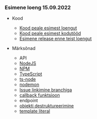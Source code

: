 ### Esimene loeng 15.09.2022
- Kood
  - [Kood peale esimest loengut](https://github.com/tluhk/Programmeerimine-II/tree/3477c7b6bb82c2c470d8752e2d8f26589595ba53)
  - [Kood peale esimest kodutööd](https://github.com/tluhk/Programmeerimine-II/tree/08ed0c3d1b9ba4586f1e4a549b507b52798253ef)
  - [Esimene release enne teist loengut](https://github.com/tluhk/Programmeerimine-II/releases/tag/0.1.0)

- Märksõnad
  - API
  - [NodeJS](https://nodejs.org/en/)
  - [NPM](https://www.npmjs.com/)
  - [TypeScript](https://www.typescriptlang.org/)
  - [ts-node](https://www.npmjs.com/package/ts-node)
  - [nodemon](https://nodemon.io/)
  - [Issue linkimine branchiga](https://docs.github.com/en/issues/tracking-your-work-with-issues/creating-a-branch-for-an-issue)
  - [callback funktsioon](https://developer.mozilla.org/en-US/docs/Glossary/Callback_function)
  - endpoint
  - [objekti destruktureerimine](https://developer.mozilla.org/en-US/docs/Web/JavaScript/Reference/Operators/Destructuring_assignment)
  - [template literal](https://developer.mozilla.org/en-US/docs/Web/JavaScript/Reference/Template_literals)